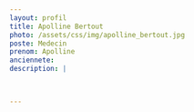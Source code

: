 ```yaml
---
layout: profil
title: Apolline Bertout
photo: /assets/css/img/apolline_bertout.jpg
poste: Medecin
prenom: Apolline
anciennete: 
description: |


  
---
```

